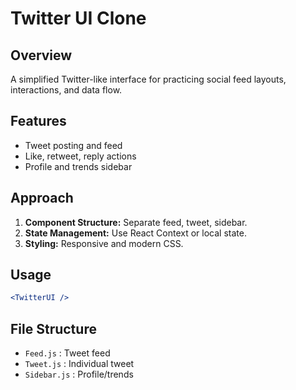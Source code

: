 # Twitter UI Clone

## Overview
A simplified Twitter-like interface for practicing social feed layouts, interactions, and data flow.

## Features
- Tweet posting and feed
- Like, retweet, reply actions
- Profile and trends sidebar

## Approach
1. **Component Structure:** Separate feed, tweet, sidebar.
2. **State Management:** Use React Context or local state.
3. **Styling:** Responsive and modern CSS.

## Usage
```jsx
<TwitterUI />
```

## File Structure
- `Feed.js` : Tweet feed
- `Tweet.js` : Individual tweet
- `Sidebar.js` : Profile/trends
